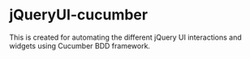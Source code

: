 # jQueryUI-cucumber
This is created for automating the different jQuery UI interactions and widgets using Cucumber BDD framework.
